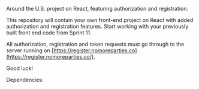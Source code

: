Around the U.S. project on React, featuring authorization and registration.

This repository will contain your own front-end project on React with added authorization and registration features.
Start working with your previously built front end code from Sprint 11.

All authorization, registration and token requests must go through to the server running on [https://register.nomoreparties.co](https://register.nomoreparties.co/).

Good luck!


Dependencies:

